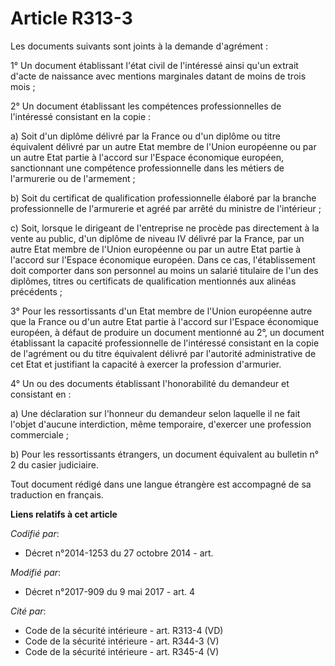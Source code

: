 # Article R313-3

Les documents suivants sont joints à la demande d'agrément :

1° Un document établissant l'état civil de l'intéressé ainsi qu'un extrait d'acte de naissance avec mentions marginales
datant de moins de trois mois ;

2° Un document établissant les compétences professionnelles de l'intéressé consistant en la copie :

a) Soit d'un diplôme délivré par la France ou d'un diplôme ou titre équivalent délivré par un autre Etat membre de l'Union
européenne ou par un autre Etat partie à l'accord sur l'Espace économique européen, sanctionnant une compétence
professionnelle dans les métiers de l'armurerie ou de l'armement ;

b) Soit du certificat de qualification professionnelle élaboré par la branche professionnelle de l'armurerie et agréé par
arrêté du ministre de l'intérieur ;

c) Soit, lorsque le dirigeant de l'entreprise ne procède pas directement à la vente au public, d'un diplôme de niveau IV
délivré par la France, par un autre Etat membre de l'Union européenne ou par un autre Etat partie à l'accord sur l'Espace
économique européen. Dans ce cas, l'établissement doit comporter dans son personnel au moins un salarié titulaire de l'un des
diplômes, titres ou certificats de qualification mentionnés aux alinéas précédents ;

3° Pour les ressortissants d'un Etat membre de l'Union européenne autre que la France ou d'un autre Etat partie à l'accord
sur l'Espace économique européen, à défaut de produire un document mentionné au 2°, un document établissant la capacité
professionnelle de l'intéressé consistant en la copie de l'agrément ou du titre équivalent délivré par l'autorité
administrative de cet Etat et justifiant la capacité à exercer la profession d'armurier.

4° Un ou des documents établissant l'honorabilité du demandeur et consistant en :

a) Une déclaration sur l'honneur du demandeur selon laquelle il ne fait l'objet d'aucune interdiction, même temporaire,
d'exercer une profession commerciale ;

b) Pour les ressortissants étrangers, un document équivalent au bulletin n° 2 du casier judiciaire.

Tout document rédigé dans une langue étrangère est accompagné de sa traduction en français.

**Liens relatifs à cet article**

_Codifié par_:

  - Décret n°2014-1253 du 27 octobre 2014 - art.

_Modifié par_:

  - Décret n°2017-909 du 9 mai 2017 - art. 4

_Cité par_:

  - Code de la sécurité intérieure - art. R313-4 (VD)
  - Code de la sécurité intérieure - art. R344-3 (V)
  - Code de la sécurité intérieure - art. R345-4 (V)
